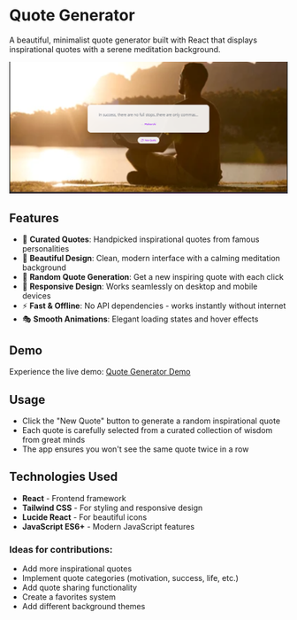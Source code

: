 # Quote Generator

A beautiful, minimalist quote generator built with React that displays inspirational quotes with a serene meditation background.

![Quote Generator](Quote_Generator.png)

## Features

- 🎯 **Curated Quotes**: Handpicked inspirational quotes from famous personalities
- 🎨 **Beautiful Design**: Clean, modern interface with a calming meditation background
- 🔄 **Random Quote Generation**: Get a new inspiring quote with each click
- 📱 **Responsive Design**: Works seamlessly on desktop and mobile devices
- ⚡ **Fast & Offline**: No API dependencies - works instantly without internet
- 🎭 **Smooth Animations**: Elegant loading states and hover effects

## Demo

Experience the live demo: [Quote Generator Demo](your-demo-link-here)


## Usage

- Click the "New Quote" button to generate a random inspirational quote
- Each quote is carefully selected from a curated collection of wisdom from great minds
- The app ensures you won't see the same quote twice in a row

## Technologies Used

- **React** - Frontend framework
- **Tailwind CSS** - For styling and responsive design
- **Lucide React** - For beautiful icons
- **JavaScript ES6+** - Modern JavaScript features


### Ideas for contributions:
- Add more inspirational quotes
- Implement quote categories (motivation, success, life, etc.)
- Add quote sharing functionality
- Create a favorites system
- Add different background themes




